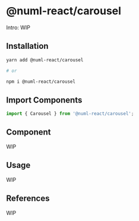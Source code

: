 # @numl-react/carousel

Intro: WIP

## Installation

```sh
yarn add @numl-react/carousel

# or

npm i @numl-react/carousel
```

## Import Components

```jsx
import { Carousel } from '@numl-react/carousel';
```

## Component

WIP

## Usage

WIP

## References

WIP

